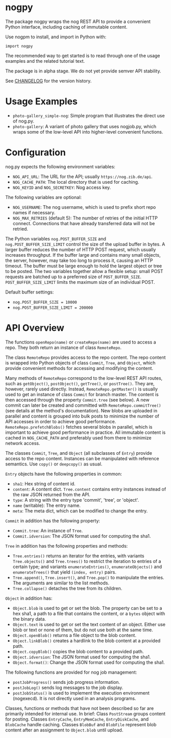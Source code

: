# nogpy

The package nogpy wraps the nog REST API to provide a convenient Python
interface, including caching of immutable content.

Use nogpm to install, and import in Python with:

    import nogpy

The recommended way to get started is to read through one of the usage
examples and the related tutorial text.

The package is in alpha stage.  We do not yet provide semver API stability.

See [CHANGELOG](./CHANGELOG.md) for the version history.

# Usage Examples

 - `photo-gallery_simple-nog`: Simple program that illustrates the direct use
   of nog.py.
 - `photo-gallery`: A variant of photo gallery that uses nogjob.py, which wraps
   some of the low-level API into higher-level convenient functions.

# Configuration

nog.py expects the following environment variables:

 - `NOG_API_URL`: The URL for the API; usually `https://nog.zib.de/api`.
 - `NOG_CACHE_PATH`: The local directory that is used for caching.
 - `NOG_KEYID` and `NOG_SECRETKEY`: Nog access key.

The following variables are optional:

 - `NOG_USERNAME`: The nog username, which is used to prefix short repo names
   if necessary.
 - `NOG_MAX_RETRIES` (default 5): The number of retries of the initial HTTP
   connect.  Connections that have already transferred data will not be
   retried.

The Python variables `nog.POST_BUFFER_SIZE` and `nog.POST_BUFFER_SIZE_LIMIT`
control the size of the upload buffer in bytes.  A larger buffer reduces the
number of HTTP POST request, which usually increases throughput.  If the buffer
large and contains many small objects, the server, however, may take too long
to process it, causing an HTTP timeout.  The buffer must be large enough to
hold the largest object or tree to be posted.  The two variables together allow
a flexible setup: small POST requests are batched up to a preferred size of
`POST_BUFFER_SIZE`.  `POST_BUFFER_SIZE_LIMIT` limits the maximum size of an
individual POST.

Default buffer settings:

 - `nog.POST_BUFFER_SIZE = 10000`
 - `nog.POST_BUFFER_SIZE_LIMIT = 200000`

# API Overview

The functions `openRepo(name)` or `createRepo(name)` are used to access a repo.
They both return an instance of class `RemoteRepo`.

The class `RemoteRepo` provides access to the repo content.  The repo content
is wrapped into Python objects of class `Commit`, `Tree`, and `Object`, which
provide convenient methods for accessing and modifying the content.

Many methods of `RemoteRepo` correspond to the low-level REST API routes, such
as `getObject()`, `postObject()`, `getTree()`, or `postTree()`.  They are,
however, rarely used directly.  Instead, `RemoteRepo.getMaster()` is usually
used to get an instance of class `Commit` for branch master.  The content is
then accessed through the property `Commit.tree` (see below).  A new commit
can later be created and committed with `RemoteRepo.commitTree()` (see details
at the method's documentation).  New blobs are uploaded in parallel and content
is grouped into bulk posts to minimize the number of API accesses in order to
achieve good performance.  `RemoteRepo.prefetchBlobs()` fetches several blobs
in parallel, which is important to achieve good performance in practice.  All
immutable content is cached in `NOG_CACHE_PATH` and preferably used from there
to minimize network access.

The classes `Commit`, `Tree`, and `Object` (all subclasses of `Entry`) provide
access to the repo content.  Instances can be manipulated with reference
semantics.  Use `copy()` or `deepcopy()` as usual.

`Entry` objects have the following properties in common:

 - `sha1`: Hex string of content id.
 - `content`: A content dict.  `Tree.content` contains entry instances instead
   of the raw JSON returned from the API.
 - `type`: A string with the entry type 'commit', 'tree', or 'object'.
 - `name` (writable): The entry name.
 - `meta`: The meta dict, which can be modified to change the entry.

`Commit` in addition has the following property:

 - `Commit.tree`: An instance of `Tree`.
 - `Commit.idversion`: The JSON format used for computing the sha1.

`Tree` in addition has the following properties and methods:

 - `Tree.entries()` returns an iterator for the entries, with variants
   `Tree.objects()` and `Tree.trees()` to restrict the iteration to entries of
   a certain type; and variants `enumerateEntries()`, `enumerateObjects()` and
   `enumerateTrees()` that yield `(index, entry)` pairs.
 - `Tree.append()`, `Tree.insert()`, and `Tree.pop()` to manipulate the
   entries.  The arguments are similar to the list methods.
 - `Tree.collapse()` detaches the tree from its children.

`Object` in addition has:

 - `Object.blob` is used to get or set the blob.  The property can be set to a
   hex sha1, a path to a file that contains the content, or a `bytes` object
   with the binary data.
 - `Object.text` is used to get or set the text content of an object.  Either
   use blob or text or none of them, but do not use both at the same time.
 - `Object.openBlob()` returns a file object to the blob content.
 - `Object.linkBlob()` creates a hardlink to the blob content at a provided
   path.
 - `Object.copyBlob()` copies the blob content to a provided path.
 - `Object.idversion`: The JSON format used for computing the sha1.
 - `Object.format()`: Change the JSON format used for computing the sha1.

The following functions are provided for nog job management:

 - `postJobProgress()` sends job progress information.
 - `postJobLog()` sends log messages to the job display.
 - `postJobStatus()` is used to implement the execution environment (nogexecd).
   It is not directly used in an analysis programs.

Classes, functions or methods that have not been described so far are primarily
intended for internal use.  In brief:  Class `PostStream` groups content for
posting.  Classes `EntryCache`, `EntryMemCache`, `EntryDiskCache`, and
`BlobCache` handle caching.  Classes `BlobBuf` and `BlobFile` represent blob
content after an assignment to `Object.blob` until upload.
